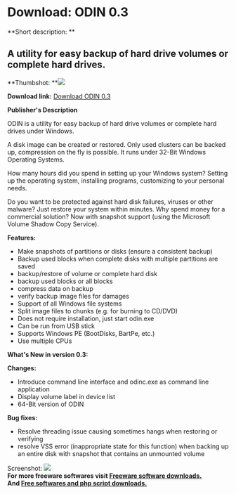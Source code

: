 # Download: ODIN 0.3

**Short description: **

## A utility for easy backup of hard drive volumes or complete hard drives.

  
**Thumbshot: **![](http://www.freewarefiles.com/screenshot/odin02_md.gif)   
  
**Download link:** [Download ODIN 0.3](http://freesoftwares.boysofts.com/ODIN_program_49285.html)  
  

**Publisher's Description**  
  

ODIN is a utility for easy backup of hard drive volumes or complete hard
drives under Windows.

A disk image can be created or restored. Only used clusters can be backed up,
compression on the fly is possible. It runs under 32-Bit Windows Operating
Systems.

How many hours did you spend in setting up your Windows system? Setting up the
operating system, installing programs, customizing to your personal needs.

Do you want to be protected against hard disk failures, viruses or other
malware? Just restore your system within minutes. Why spend money for a
commercial solution? Now with snapshot support (using the Microsoft Volume
Shadow Copy Service).

**Features:**

  * Make snapshots of partitions or disks (ensure a consistent backup) 
  * Backup used blocks when complete disks with multiple partitions are saved 
  * backup/restore of volume or complete hard disk 
  * backup used blocks or all blocks 
  * compress data on backup 
  * verify backup image files for damages 
  * Support of all Windows file systems 
  * Split image files to chunks (e.g. for burning to CD/DVD) 
  * Does not require installation, just start odin.exe 
  * Can be run from USB stick 
  * Supports Windows PE (BootDisks, BartPe, etc.) 
  * Use multiple CPUs 

**What's New in version 0.3:**

**Changes:**

  * Introduce command line interface and odinc.exe as command line application 
  * Display volume label in device list 
  * 64-Bit version of ODIN 

**Bug fixes:**

  * Resolve threading issue causing sometimes hangs when restoring or verifying 
  * resolve VSS error (inappropriate state for this function) when backing up an entire disk with snapshot that contains an unmounted volume 

  
  
Screenshot: ![](http://www.freewarefiles.com/screenshot/odin02.gif)  
**For more freeware softwares visit [Freeware software downloads.](http://freesoftwares.boysofts.com/)**   
**And [Free softwares and php script downloads.](http://www.boysofts.com/)**

